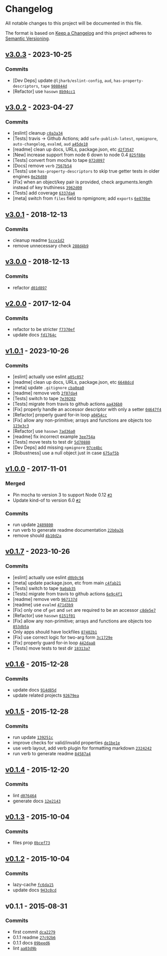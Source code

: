 # Changelog

All notable changes to this project will be documented in this file.

The format is based on [Keep a Changelog](https://keepachangelog.com/en/1.0.0/)
and this project adheres to [Semantic Versioning](https://semver.org/spec/v2.0.0.html).

## [v3.0.3](https://github.com/inspect-js/is-accessor-descriptor/compare/v3.0.2...v3.0.3) - 2023-10-25

### Commits

- [Dev Deps] update `@ljharb/eslint-config`, `aud`, `has-property-descriptors`, `tape` [`908044d`](https://github.com/inspect-js/is-accessor-descriptor/commit/908044d05559496cddf61b8f634641e879305f24)
- [Refactor] use `hasown` [`8b94cc1`](https://github.com/inspect-js/is-accessor-descriptor/commit/8b94cc153ba580143fe27bab0437199e873e58e3)

## [v3.0.2](https://github.com/inspect-js/is-accessor-descriptor/compare/v3.0.1...v3.0.2) - 2023-04-27

### Commits

- [eslint] cleanup [`c0a3a34`](https://github.com/inspect-js/is-accessor-descriptor/commit/c0a3a34eabaed6634dd674600df2c647688d3a31)
- [Tests] travis -&gt; Github Actions; add `safe-publish-latest`, `npmignore`, `auto-changelog`, `evalmd`, `aud` [`a45de10`](https://github.com/inspect-js/is-accessor-descriptor/commit/a45de10c8020a350df860c2c4fe7697a74cdb943)
- [readme] clean up docs, URLs, package.json, etc [`d2f3547`](https://github.com/inspect-js/is-accessor-descriptor/commit/d2f354741f4fecc8c0e1ed6a83d351028a2ce2ba)
- [New] increase support from node 6 down to node 0.4 [`825f88e`](https://github.com/inspect-js/is-accessor-descriptor/commit/825f88e69da75476b638e9879296a37d370ce9fd)
- [Tests] convert from mocha to tape [`072d097`](https://github.com/inspect-js/is-accessor-descriptor/commit/072d097f5bbe1d6383ec38c13bbe67b491c0c671)
- [Docs] remove `verb` [`7567b54`](https://github.com/inspect-js/is-accessor-descriptor/commit/7567b54961b87af9ae890584089f5f29f19d8537)
- [Tests] use `has-property-descriptors` to skip true getter tests in older engines [`0e26d80`](https://github.com/inspect-js/is-accessor-descriptor/commit/0e26d806b7f97e23f287eac39bb352e772ac3f3b)
- [Fix] when an object/key pair is provided, check arguments.length instead of key truthiness [`3962d00`](https://github.com/inspect-js/is-accessor-descriptor/commit/3962d006fbe65dce0bc0847e278af142829057cb)
- [Tests] add coverage [`6337da4`](https://github.com/inspect-js/is-accessor-descriptor/commit/6337da417af127694412e5f18ba853f47b9a4270)
- [meta] switch from `files` field to npmignore; add `exports` [`6e870be`](https://github.com/inspect-js/is-accessor-descriptor/commit/6e870be859d17221b11b8c9f2fcb3e8a1e649598)

## [v3.0.1](https://github.com/inspect-js/is-accessor-descriptor/compare/v3.0.0...v3.0.1) - 2018-12-13

### Commits

- cleanup readme [`5cce1d2`](https://github.com/inspect-js/is-accessor-descriptor/commit/5cce1d212f887f9b4afe2b29dd95d657e1ea210c)
- remove unnecessary check [`288d4b9`](https://github.com/inspect-js/is-accessor-descriptor/commit/288d4b9f407bd7a01a606456ac40b7c29d7fd407)

## [v3.0.0](https://github.com/inspect-js/is-accessor-descriptor/compare/v2.0.0...v3.0.0) - 2018-12-13

### Commits

- refactor [`d01d897`](https://github.com/inspect-js/is-accessor-descriptor/commit/d01d897175f09d3fb285a6bb22e4eb46a46a6045)

## [v2.0.0](https://github.com/inspect-js/is-accessor-descriptor/compare/v1.0.1...v2.0.0) - 2017-12-04

### Commits

- refactor to be stricter [`f7370ef`](https://github.com/inspect-js/is-accessor-descriptor/commit/f7370efe312e338c7f3175d76b973bdd838d0d27)
- update docs [`fd1764c`](https://github.com/inspect-js/is-accessor-descriptor/commit/fd1764c14dc6bfba668cb502dad57e5e03855ecf)

## [v1.0.1](https://github.com/inspect-js/is-accessor-descriptor/compare/v1.0.0...v1.0.1) - 2023-10-26

### Commits

- [eslint] actually use eslint [`a05c057`](https://github.com/inspect-js/is-accessor-descriptor/commit/a05c0576662de977798bcba0ffa037a1ffdb9f68)
- [readme] clean up docs, URLs, package.json, etc [`6648dcd`](https://github.com/inspect-js/is-accessor-descriptor/commit/6648dcde8c01fcb36f7d6aaa3f70e3563df54b67)
- [meta] update `.gitignore` [`cba0ea0`](https://github.com/inspect-js/is-accessor-descriptor/commit/cba0ea006594dd4583ba671c1643a1e96aaab7ff)
- [readme] remove verb [`2f07da4`](https://github.com/inspect-js/is-accessor-descriptor/commit/2f07da493d0c824b5738675999ea4a3db541c84e)
- [Tests] switch to tape [`7e39202`](https://github.com/inspect-js/is-accessor-descriptor/commit/7e392020781a23f4c1276e78da4bf8a798021d85)
- [Tests] migrate from travis to github actions [`aa436b0`](https://github.com/inspect-js/is-accessor-descriptor/commit/aa436b0bbeb03c1281e816445e4d495e582274c7)
- [Fix] properly handle an accessor descriptor with only a setter [`04647f4`](https://github.com/inspect-js/is-accessor-descriptor/commit/04647f45870a2d3a78e2ae8adf07b0e9d47e0fc9)
- [Refactor] properly guard for-in loop [`a0454cc`](https://github.com/inspect-js/is-accessor-descriptor/commit/a0454cca3ea0610c8cf5e0b70bd581689ded929a)
- [Fix] allow any non-primitive; arrays and functions are objects too [`123e3c3`](https://github.com/inspect-js/is-accessor-descriptor/commit/123e3c3da341a1a397e274805df88ed13646442f)
- [Refactor] use `hasown` [`7ad36a0`](https://github.com/inspect-js/is-accessor-descriptor/commit/7ad36a05be98c7f0ae3f4dc9b3a3df1fa392c7fd)
- [readme] fix incorrect example [`3ee754a`](https://github.com/inspect-js/is-accessor-descriptor/commit/3ee754af6cb65c690ccd9ade150b33e8ec2808f8)
- [Tests] move tests to test dir [`5d70880`](https://github.com/inspect-js/is-accessor-descriptor/commit/5d70880ae2256d1f5927dab02c0bf8fe78cafef3)
- [Dev Deps] add missing `npmignore` [`97ce4bc`](https://github.com/inspect-js/is-accessor-descriptor/commit/97ce4bca878e775672e3d7349906bd7fc7db5f24)
- [Robustness] use a null object just in case [`675af5b`](https://github.com/inspect-js/is-accessor-descriptor/commit/675af5b191ebe9e18fb65c0aecb2a5ae65a535e0)

## [v1.0.0](https://github.com/inspect-js/is-accessor-descriptor/compare/v0.1.7...v1.0.0) - 2017-11-01

### Merged

- Pin mocha to version 3 to support Node 0.12 [`#3`](https://github.com/inspect-js/is-accessor-descriptor/pull/3)
- Update kind-of to version 6.0 [`#2`](https://github.com/inspect-js/is-accessor-descriptor/pull/2)

### Commits

- run update [`2489800`](https://github.com/inspect-js/is-accessor-descriptor/commit/2489800869cbecf53e9bc3596916abf2e6008edb)
- run verb to generate readme documentation [`22b0a26`](https://github.com/inspect-js/is-accessor-descriptor/commit/22b0a2617ccbebd131247c29e3700ca860d37d06)
- remove should [`4b10d2a`](https://github.com/inspect-js/is-accessor-descriptor/commit/4b10d2aa721021d5f7af69c47f49a1691a8c3fcd)

## [v0.1.7](https://github.com/inspect-js/is-accessor-descriptor/compare/v0.1.6...v0.1.7) - 2023-10-26

### Commits

- [eslint] actually use eslint [`d0b9c94`](https://github.com/inspect-js/is-accessor-descriptor/commit/d0b9c94c669a8c2939566fc805e97e0a517ea1db)
- [meta] update package.json, etc from main [`c4fab21`](https://github.com/inspect-js/is-accessor-descriptor/commit/c4fab216ad2f011daf45e35323f1d8a872041e63)
- [Tests] switch to tape [`9a0ab35`](https://github.com/inspect-js/is-accessor-descriptor/commit/9a0ab35563c55cb23e663bd5c842811c59371e31)
- [Tests] migrate from travis to github actions [`6e9c4f1`](https://github.com/inspect-js/is-accessor-descriptor/commit/6e9c4f1a211697db4956743992107e67f751b433)
- [readme] remove verb [`967137d`](https://github.com/inspect-js/is-accessor-descriptor/commit/967137d64da7b14dd861f27c9092a2ac66e09564)
- [readme] use `evalmd` [`471d3b9`](https://github.com/inspect-js/is-accessor-descriptor/commit/471d3b9e33b86a856b68f67dd5e57663af39d746)
- [Fix] only one of `get` and `set` are required to be an accessor [`c8de5e7`](https://github.com/inspect-js/is-accessor-descriptor/commit/c8de5e75a9e817c2726511701c048d0f9360195b)
- [Refactor] use `hasown` [`6151f01`](https://github.com/inspect-js/is-accessor-descriptor/commit/6151f01a4244d22545cd9fb4ca9b6b772f62a40f)
- [Fix] allow any non-primitive; arrays and functions are objects too [`853db5a`](https://github.com/inspect-js/is-accessor-descriptor/commit/853db5a1af876e7c52bee27f6069779d069b1a5c)
- Only apps should have lockfiles [`87402b1`](https://github.com/inspect-js/is-accessor-descriptor/commit/87402b118e6f391dde566cdcd51f27d0e0aa211f)
- [Fix] use correct logic for two-arg form [`3c1729e`](https://github.com/inspect-js/is-accessor-descriptor/commit/3c1729e0e5658fc8b53dbbd945e1c99b033f562a)
- [Fix] properly guard for-in loop [`442daa8`](https://github.com/inspect-js/is-accessor-descriptor/commit/442daa86d808259f62f2ced02619a2bc84f881be)
- [Tests] move tests to test dir [`18313a7`](https://github.com/inspect-js/is-accessor-descriptor/commit/18313a7d61e9bb0d3ff34b112c2d614a975be0df)

## [v0.1.6](https://github.com/inspect-js/is-accessor-descriptor/compare/v0.1.5...v0.1.6) - 2015-12-28

### Commits

- update docs [`914d85d`](https://github.com/inspect-js/is-accessor-descriptor/commit/914d85d44b914b8b693889081942bf95ea172914)
- update related projects [`92679ea`](https://github.com/inspect-js/is-accessor-descriptor/commit/92679eab1c0eb16eef052218e309aa55b10ce606)

## [v0.1.5](https://github.com/inspect-js/is-accessor-descriptor/compare/v0.1.4...v0.1.5) - 2015-12-28

### Commits

- run update [`139251c`](https://github.com/inspect-js/is-accessor-descriptor/commit/139251c5225d7cdc2b6d16e5c6c713b515643ce8)
- improve checks for valid/invalid properties [`de1be1e`](https://github.com/inspect-js/is-accessor-descriptor/commit/de1be1e6250ca2f084f5d0ac43fed8dd4f607376)
- use verb layout, add verb plugin for formatting markdown [`2324242`](https://github.com/inspect-js/is-accessor-descriptor/commit/23242429e18e6f518318cf1568ec53c636bc1085)
- run verb to generate readme [`84587a4`](https://github.com/inspect-js/is-accessor-descriptor/commit/84587a4269640683049cb06aa75ae9e33165b5fe)

## [v0.1.4](https://github.com/inspect-js/is-accessor-descriptor/compare/v0.1.3...v0.1.4) - 2015-12-20

### Commits

- lint [`d076464`](https://github.com/inspect-js/is-accessor-descriptor/commit/d0764648b3428e7f01303ea7835e25be9d1b5c21)
- generate docs [`12e2143`](https://github.com/inspect-js/is-accessor-descriptor/commit/12e2143ca3d93ece7ae73ee3fcbdb8952d7c5091)

## [v0.1.3](https://github.com/inspect-js/is-accessor-descriptor/compare/v0.1.2...v0.1.3) - 2015-10-04

### Commits

- files prop [`0bcef73`](https://github.com/inspect-js/is-accessor-descriptor/commit/0bcef73f2c7c90be7e05f3dd56f02fbe67790897)

## [v0.1.2](https://github.com/inspect-js/is-accessor-descriptor/compare/v0.1.1...v0.1.2) - 2015-10-04

### Commits

- lazy-cache [`fc6da15`](https://github.com/inspect-js/is-accessor-descriptor/commit/fc6da15ecef4a18c20f102a412d596407bb86a5c)
- update docs [`943c0cd`](https://github.com/inspect-js/is-accessor-descriptor/commit/943c0cd4d709eff029fa3880560aec27c0d0f458)

## v0.1.1 - 2015-08-31

### Commits

- first commit [`dca2279`](https://github.com/inspect-js/is-accessor-descriptor/commit/dca22793793cf208e65d8daee9d949d76252b647)
- 0.1.1 readme [`27c92b6`](https://github.com/inspect-js/is-accessor-descriptor/commit/27c92b65b85b9bfb39945d646f223cbfd262ab41)
- 0.1.1 docs [`09beed6`](https://github.com/inspect-js/is-accessor-descriptor/commit/09beed68a3c5a5ea76128d5faf2933848181750d)
- lint [`aa03d9b`](https://github.com/inspect-js/is-accessor-descriptor/commit/aa03d9ba1e65e2e71be0add9de75d25cc981e9e2)
